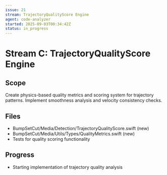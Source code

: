 ```yaml
---
issue: 21
stream: TrajectoryQualityScore Engine
agent: code-analyzer
started: 2025-09-03T00:34:42Z
status: in_progress
---
```


# Stream C: TrajectoryQualityScore Engine

## Scope
Create physics-based quality metrics and scoring system for trajectory patterns. Implement smoothness analysis and velocity consistency checks.

## Files
- BumpSetCut/Media/Detection/TrajectoryQualityScore.swift (new)
- BumpSetCut/Media/Utils/Types/QualityMetrics.swift (new)  
- Tests for quality scoring functionality

## Progress
- Starting implementation of trajectory quality analysis